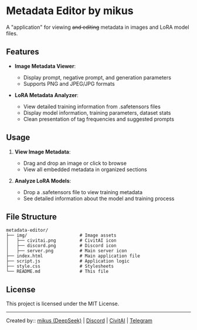 # Metadata Editor by mikus

A "application" for viewing ~~and editing~~ metadata in images and LoRA model files.

## Features

- **Image Metadata Viewer**:
  - Display prompt, negative prompt, and generation parameters
  - Supports PNG and JPEG/JPG formats

- **LoRA Metadata Analyzer**:
  - View detailed training information from .safetensors files
  - Display model information, training parameters, dataset stats
  - Clean presentation of tag frequencies and suggested prompts

## Usage

1. **View Image Metadata**:
   - Drag and drop an image or click to browse
   - View all embedded metadata in organized sections

2. **Analyze LoRA Models**:
   - Drop a .safetensors file to view training metadata
   - See detailed information about the model and training process

## File Structure

```
metadata-editor/
├── img/                    # Image assets
│   ├── civitai.png         # CivitAI icon
│   ├── discord.png         # Discord icon
│   ├── server.png          # Main server icon
├── index.html              # Main application file
├── script.js               # Application logic
├── style.css               # Stylesheets
└── README.md               # This file
```

## License

This project is licensed under the MIT License.

---

Created by:: [mikus (DeepSeek)](https://github.com/vadigr123) | [Discord](https://discord.gg/UtYvGwFfvx) | [CivitAI](https://civitai.com/user/vadigr123_) | [Telegram](https://t.me/ai_mikus)
